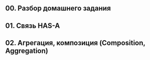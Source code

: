## 00. Разбор домашнего задания
## 01. Связь  HAS-A
## 02. Агрегация, композиция (Composition, Aggregation)


